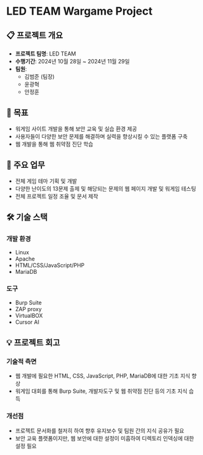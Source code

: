 # LED TEAM Wargame Project

## 📋 프로젝트 개요
- **프로젝트 팀명**: LED TEAM
- **수행기간**: 2024년 10월 28일 ~ 2024년 11월 29일
- **팀원**: 
  - 김범준 (팀장)
  - 윤광혁
  - 안정훈

## 🎯 목표
- 워게임 사이트 개발을 통해 보안 교육 및 실습 환경 제공
- 사용자들이 다양한 보안 문제를 해결하며 실력을 향상시킬 수 있는 플랫폼 구축
- 웹 개발을 통해 웹 취약점 진단 학습

## 💼 주요 업무
- 전체 게임 테마 기획 및 개발
- 다양한 난이도의 13문제 출제 및 해당되는 문제의 웹 페이지 개발 및 워게임 테스팅
- 전체 프로젝트 일정 조율 및 문서 제작

## 🛠 기술 스택
### 개발 환경
- Linux
- Apache
- HTML/CSS/JavaScript/PHP
- MariaDB

### 도구
- Burp Suite
- ZAP proxy
- VirtualBOX
- Cursor AI

## 💡 프로젝트 회고
### 기술적 측면
- 웹 개발에 필요한 HTML, CSS, JavaScript, PHP, MariaDB에 대한 기초 지식 향상
- 워게임 대회를 통해 Burp Suite, 개발자도구 및 웹 취약점 진단 등의 기초 지식 습득

### 개선점
- 프로젝트 문서화를 철저히 하여 향후 유지보수 및 팀원 간의 지식 공유가 필요
- 보안 교육 플랫폼이지만, 웹 보안에 대한 설정이 미흡하여 디렉토리 인덱싱에 대한 설정 필요
